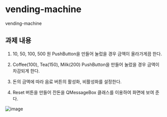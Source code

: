 # vending-machine
vending-machine

## 과제 내용 

1. 10, 50, 100, 500 원 PushButton을 만들어 눌렀을 경우 금액이 올라가게끔 한다.

2. Coffee(100), Tea(150), Milk(200) PushButton을 만들어 눌렀을 경우 금액이 차감되게 한다.

3. 돈의 금액에 따라 음료 버튼의 활성화, 비활성화를 설정한다.

4. Reset 버튼을 만들어 잔돈을 QMessageBox 클래스를 이용하여 화면에 보여 준다.


![image](https://user-images.githubusercontent.com/46625602/89996485-d0532780-dcc5-11ea-9689-13d2d86fc3b6.png)
